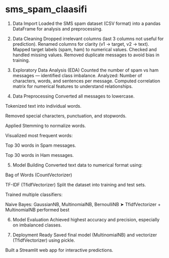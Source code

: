 # sms_spam_claasifi
1. Data Import
   Loaded the SMS spam dataset (CSV format) into a pandas DataFrame for analysis and preprocessing.

2. Data Cleaning
Dropped irrelevant columns (last 3 columns not useful for prediction).
Renamed columns for clarity (v1 → target, v2 → text).
Mapped target labels (spam, ham) to numerical values.
Checked and handled missing values.
Removed duplicate messages to avoid bias in training.

3. Exploratory Data Analysis (EDA)
Counted the number of spam vs ham messages — identified class imbalance.
Analyzed:
Number of characters, words, and sentences per message.
Computed correlation matrix for numerical features to understand relationships.

4. Data Preprocessing
Converted all messages to lowercase.

Tokenized text into individual words.

Removed special characters, punctuation, and stopwords.

Applied Stemming to normalize words.

Visualized most frequent words:

Top 30 words in Spam messages.

Top 30 words in Ham messages.

5. Model Building
Converted text data to numerical format using:

Bag of Words (CountVectorizer)

TF-IDF (TfidfVectorizer)
Split the dataset into training and test sets.

Trained multiple classifiers:

Naive Bayes: GaussianNB, MultinomialNB, BernoulliNB
➤ TfidfVectorizer + MultinomialNB performed best

6. Model Evaluation
   Achieved highest accuracy and precision, especially on imbalanced classes.

7. Deployment Ready
Saved final model (MultinomialNB) and vectorizer (TfidfVectorizer) using pickle.

Built a Streamlit web app for interactive predictions.

